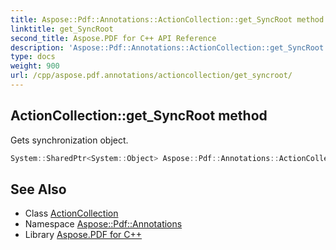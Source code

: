 ```yaml
---
title: Aspose::Pdf::Annotations::ActionCollection::get_SyncRoot method
linktitle: get_SyncRoot
second_title: Aspose.PDF for C++ API Reference
description: 'Aspose::Pdf::Annotations::ActionCollection::get_SyncRoot method. Gets synchronization object in C++.'
type: docs
weight: 900
url: /cpp/aspose.pdf.annotations/actioncollection/get_syncroot/
---
```

## ActionCollection::get_SyncRoot method


Gets synchronization object.

```cpp
System::SharedPtr<System::Object> Aspose::Pdf::Annotations::ActionCollection::get_SyncRoot() const
```

## See Also

* Class [ActionCollection](../)
* Namespace [Aspose::Pdf::Annotations](../../)
* Library [Aspose.PDF for C++](../../../)
